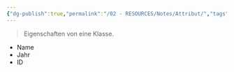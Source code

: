 ```yaml
---
{"dg-publish":true,"permalink":"/02 - RESOURCES/Notes/Attribut/","tags":["code/OOP"],"noteIcon":"","updated":"2024-10-25T11:26:00.000+02:00"}
---
```


> Eigenschaften von eine Klasse.

- Name
- Jahr
- ID